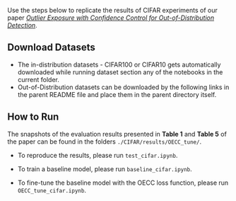 Use the steps below to replicate the results of CIFAR experiments of our paper [_Outlier Exposure with Confidence Control for Out-of-Distribution Detection_](https://arxiv.org/abs/1906.03509).

## Download Datasets

- The in-distribution datasets - CIFAR100 or CIFAR10 gets automatically downloaded while running dataset section any of the notebooks in the current folder.
- Out-of-Distribution datasets can be downloaded by the following links in the parent README file and place them in the parent directory itself.


## How to Run
The snapshots of the evaluation results presented in <b>Table 1</b> and <b>Table 5</b> of the paper can be found in the folders `./CIFAR/results/OECC_tune/`.

* To reproduce the results, please run `test_cifar.ipynb`. 

* To train a baseline model, please run `baseline_cifar.ipynb`.

* To fine-tune the baseline model with the OECC loss function, please run `OECC_tune_cifar.ipynb`.